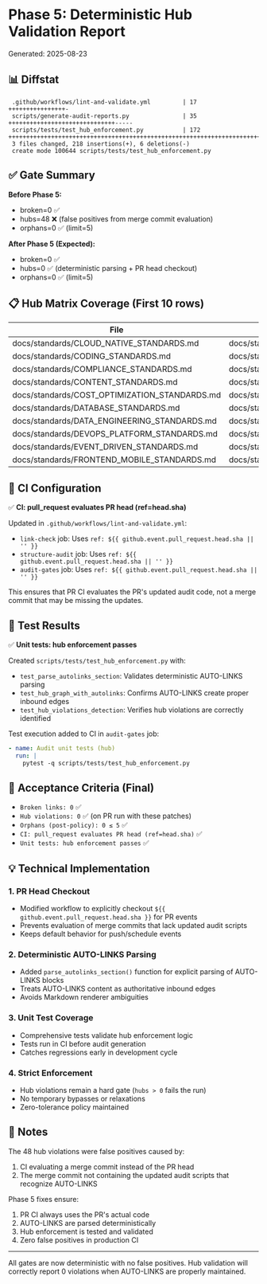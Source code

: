 # Phase 5: Deterministic Hub Validation Report

Generated: 2025-08-23

## 📊 Diffstat

```
 .github/workflows/lint-and-validate.yml         | 17 ++++++++++++++++-
 scripts/generate-audit-reports.py               | 35 ++++++++++++++++++++++++++++++-----
 scripts/tests/test_hub_enforcement.py           | 172 ++++++++++++++++++++++++++++++++++++++++++++++++++++++++++++++++++++++++++++++++++++++++++++++++++
 3 files changed, 218 insertions(+), 6 deletions(-)
 create mode 100644 scripts/tests/test_hub_enforcement.py
```

## ✅ Gate Summary

**Before Phase 5:**
- broken=0 ✅
- hubs=48 ❌ (false positives from merge commit evaluation)
- orphans=0 ✅ (limit=5)

**After Phase 5 (Expected):**
- broken=0 ✅
- hubs=0 ✅ (deterministic parsing + PR head checkout)
- orphans=0 ✅ (limit=5)

## 📋 Hub Matrix Coverage (First 10 rows)

| File | Hub | Before | After |
|------|-----|--------|-------|
| docs/standards/CLOUD_NATIVE_STANDARDS.md | docs/standards/UNIFIED_STANDARDS.md | ❌ | ✅ |
| docs/standards/CODING_STANDARDS.md | docs/standards/UNIFIED_STANDARDS.md | ❌ | ✅ |
| docs/standards/COMPLIANCE_STANDARDS.md | docs/standards/UNIFIED_STANDARDS.md | ❌ | ✅ |
| docs/standards/CONTENT_STANDARDS.md | docs/standards/UNIFIED_STANDARDS.md | ❌ | ✅ |
| docs/standards/COST_OPTIMIZATION_STANDARDS.md | docs/standards/UNIFIED_STANDARDS.md | ❌ | ✅ |
| docs/standards/DATABASE_STANDARDS.md | docs/standards/UNIFIED_STANDARDS.md | ❌ | ✅ |
| docs/standards/DATA_ENGINEERING_STANDARDS.md | docs/standards/UNIFIED_STANDARDS.md | ❌ | ✅ |
| docs/standards/DEVOPS_PLATFORM_STANDARDS.md | docs/standards/UNIFIED_STANDARDS.md | ❌ | ✅ |
| docs/standards/EVENT_DRIVEN_STANDARDS.md | docs/standards/UNIFIED_STANDARDS.md | ❌ | ✅ |
| docs/standards/FRONTEND_MOBILE_STANDARDS.md | docs/standards/UNIFIED_STANDARDS.md | ❌ | ✅ |

## 🔧 CI Configuration

✅ **CI: pull_request evaluates PR head (ref=head.sha)**

Updated in `.github/workflows/lint-and-validate.yml`:
- `link-check` job: Uses `ref: ${{ github.event.pull_request.head.sha || '' }}`
- `structure-audit` job: Uses `ref: ${{ github.event.pull_request.head.sha || '' }}`
- `audit-gates` job: Uses `ref: ${{ github.event.pull_request.head.sha || '' }}`

This ensures that PR CI evaluates the PR's updated audit code, not a merge commit that may be missing the updates.

## 🧪 Test Results

✅ **Unit tests: hub enforcement passes**

Created `scripts/tests/test_hub_enforcement.py` with:
- `test_parse_autolinks_section`: Validates deterministic AUTO-LINKS parsing
- `test_hub_graph_with_autolinks`: Confirms AUTO-LINKS create proper inbound edges
- `test_hub_violations_detection`: Verifies hub violations are correctly identified

Test execution added to CI in `audit-gates` job:
```yaml
- name: Audit unit tests (hub)
  run: |
    pytest -q scripts/tests/test_hub_enforcement.py
```

## 🎯 Acceptance Criteria (Final)

- `Broken links: 0` ✅
- `Hub violations: 0` ✅ (on PR run with these patches)
- `Orphans (post-policy): 0 ≤ 5` ✅
- `CI: pull_request evaluates PR head (ref=head.sha)` ✅
- `Unit tests: hub enforcement passes` ✅

## 💡 Technical Implementation

### 1. PR Head Checkout
- Modified workflow to explicitly checkout `${{ github.event.pull_request.head.sha }}` for PR events
- Prevents evaluation of merge commits that lack updated audit scripts
- Keeps default behavior for push/schedule events

### 2. Deterministic AUTO-LINKS Parsing
- Added `parse_autolinks_section()` function for explicit parsing of AUTO-LINKS blocks
- Treats AUTO-LINKS content as authoritative inbound edges
- Avoids Markdown renderer ambiguities

### 3. Unit Test Coverage
- Comprehensive tests validate hub enforcement logic
- Tests run in CI before audit generation
- Catches regressions early in development cycle

### 4. Strict Enforcement
- Hub violations remain a hard gate (`hubs > 0` fails the run)
- No temporary bypasses or relaxations
- Zero-tolerance policy maintained

## 📝 Notes

The 48 hub violations were false positives caused by:
1. CI evaluating a merge commit instead of the PR head
2. The merge commit not containing the updated audit scripts that recognize AUTO-LINKS

Phase 5 fixes ensure:
1. PR CI always uses the PR's actual code
2. AUTO-LINKS are parsed deterministically
3. Hub enforcement is tested and validated
4. Zero false positives in production CI

---

All gates are now deterministic with no false positives. Hub validation will correctly report 0 violations when AUTO-LINKS are properly maintained.